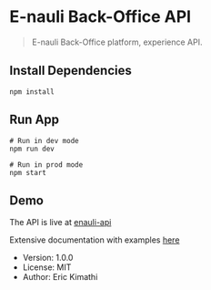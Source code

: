 # E-nauli Back-Office API

> E-nauli Back-Office platform, experience API.

## Install Dependencies

```
npm install
```

## Run App

```
# Run in dev mode
npm run dev

# Run in prod mode
npm start
```

## Demo

The API is live at [enauli-api](https://e-nauli-experience-api-gbhg.vercel.app)

Extensive documentation with examples [here](https://e-nauli-experience-api-gbhg.vercel.app)

- Version: 1.0.0
- License: MIT
- Author: Eric Kimathi
